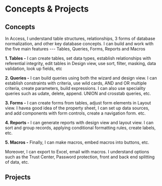 # **Concepts & Projects**

## Concepts

In Access, I understand table structures, relationships, 3 forms of database normalization, and other key database concepts.
I can build and work with the five main features ---
Tables, Queries, Forms, Reports and Macros

**1. Tables -** I can create tables, set data types, establish relationships with referential integrity, edit tables in Design view, use sort, filter, masking, data validation, look up fields, etc

**2. Queries -** I can build queries using both the wizard and design view. I can establish constraints with criteria, use wild cards, AND and OR multiple criteria, create parameters, build expressions. I can also use speciality queries such as udate, delete, append. UNION and crosstab queries, etc.

**3. Forms -** I can create forms from tables, adjust form elements in Layout view. I havea good idea of the property sheet, I can set up data sources, and add components with form controls, create a navigation form. etc. 

**4. Reports -** I can generate reports with design view and layout view. I can sort and group records, applying conditional formatting rules, create labels, etc. 

**5. Macros -** Finally, I can make macros, embed macros into buttons, etc. 

Moreover, I can export to Excel, email with macros. I understand options such as the Trust Center, Password protection, front and back end splitting of data, etc. 


## Projects

